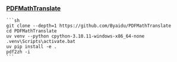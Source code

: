 ### [PDFMathTranslate](https://github.com/Byaidu/PDFMathTranslate)

````{tab} From source
```sh
git clone --depth=1 https://github.com/Byaidu/PDFMathTranslate
cd PDFMathTranslate
uv venv --python cpython-3.10.11-windows-x86_64-none
.venv\Scripts\activate.bat
uv pip install -e .
pdf2zh -i
```
````